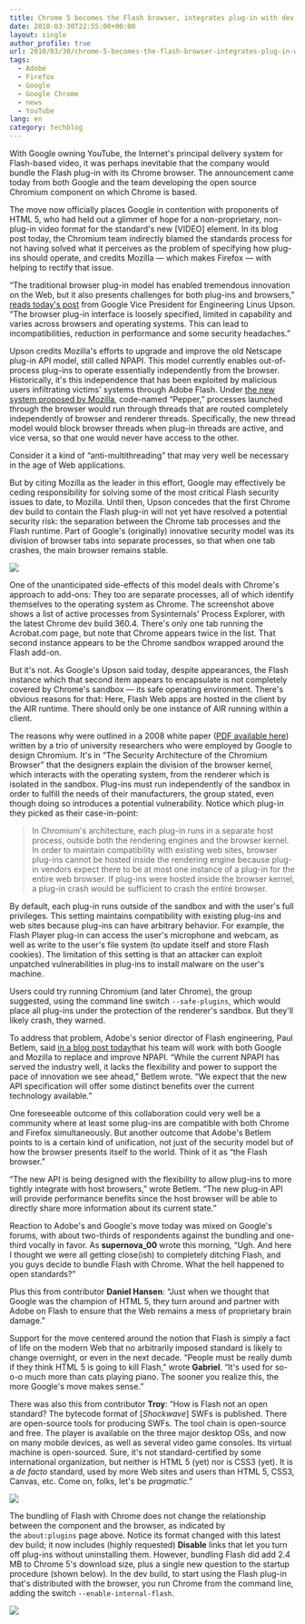 ```yaml
---
title: Chrome 5 becomes the Flash browser, integrates plug-in with dev build
date: 2010-03-30T22:55:00+00:00
layout: single
author_profile: true
url: 2010/03/30/chrome-5-becomes-the-flash-browser-integrates-plug-in-with-dev-build/
tags:
  - Adobe
  - Firefox
  - Google
  - Google Chrome
  - news
  - YouTube
lang: en
category: techblog
---
```

With Google owning YouTube, the Internet's principal delivery system for Flash-based video, it was perhaps inevitable that the company would bundle the Flash plug-in with its Chrome browser. The announcement came today from both Google and the team developing the open source Chromium component on which Chrome is based.

The move now officially places Google in contention with proponents of HTML 5, who had held out a glimmer of hope for a non-proprietary, non-plug-in video format for the standard's new [VIDEO] element. In its blog post today, the Chromium team indirectly blamed the standards process for not having solved what it perceives as the problem of specifying how plug-ins should operate, and credits Mozilla — which makes Firefox — with helping to rectify that issue.

“The traditional browser plug-in model has enabled tremendous innovation on the Web, but it also presents challenges for both plug-ins and browsers,” [reads today's post](http://blog.chromium.org/2010/03/bringing-improved-support-for-adobe.html) from Google Vice President for Engineering Linus Upson. “The browser plug-in interface is loosely specified, limited in capability and varies across browsers and operating systems. This can lead to incompatibilities, reduction in performance and some security headaches.”

Upson credits Mozilla's efforts to upgrade and improve the old Netscape plug-in API model, still called NPAPI. This model currently enables out-of-process plug-ins to operate essentially independently from the browser. Historically, it's this independence that has been exploited by malicious users infiltrating victims' systems through Adobe Flash. Under [the new system proposed by Mozilla](https://wiki.mozilla.org/Plugins:PlatformIndependentNPAPI#Thread_model_for_NPN_.2A_calls), code-named “Pepper,” processes launched through the browser would run through threads that are routed completely independently of browser and renderer threads. Specifically, the new thread model would block browser threads when plug-in threads are active, and vice versa, so that one would never have access to the other.

Consider it a kind of “anti-multithreading” that may very well be necessary in the age of Web applications.

But by citing Mozilla as the leader in this effort, Google may effectively be ceding responsibility for solving some of the most critical Flash security issues to date, to Mozilla. Until then, Upson concedes that the first Chrome dev build to contain the Flash plug-in will not yet have resolved a potential security risk: the separation between the Chrome tab processes and the Flash runtime. Part of Google's (originally) innovative security model was its division of browser tabs into separate processes, so that when one tab crashes, the main browser remains stable.

[![](http://3.bp.blogspot.com/_vaUVXcmC3OI/S7J4QY_8TgI/AAAAAAAABa0/imNN5b7qOTM/s400/4765.jpg)](http://3.bp.blogspot.com/_vaUVXcmC3OI/S7J4QY_8TgI/AAAAAAAABa0/imNN5b7qOTM/s1600-h/4765.jpg)

One of the unanticipated side-effects of this model deals with Chrome's approach to add-ons: They too are separate processes, all of which identify themselves to the operating system as Chrome. The screenshot above shows a list of active processes from Sysinternals' Process Explorer, with the latest Chrome dev build 360.4. There's only one tab running the Acrobat.com page, but note that Chrome appears twice in the list. That second instance appears to be the Chrome sandbox wrapped around the Flash add-on.

But it's not. As Google's Upson said today, despite appearances, the Flash instance which that second item appears to encapsulate is not completely covered by Chrome's sandbox — its safe operating environment. There's obvious reasons for that: Here, Flash Web apps are hosted in the client by the AIR runtime. There should only be one instance of AIR running within a client.

The reasons why were outlined in a 2008 white paper ([PDF available here](http://seclab.stanford.edu/websec/chromium/chromium-security-architecture.pdf)) written by a trio of university researchers who were employed by Google to design Chromium. It's in “The Security Architecture of the Chromium Browser” that the designers explain the division of the browser kernel, which interacts with the operating system, from the renderer which is isolated in the sandbox. Plug-ins must run independently of the sandbox in order to fulfill the needs of their manufacturers, the group stated, even though doing so introduces a potential vulnerability. Notice which plug-in they picked as their case-in-point:

> In Chromium's architecture, each plug-in runs in a separate host process, outside both the rendering engines and the browser kernel. In order to maintain compatibility with existing web sites, browser plug-ins cannot be hosted inside the rendering engine because plug-in vendors expect there to be at most one instance of a plug-in for the entire web browser. If plug-ins were hosted inside the browser kernel, a plug-in crash would be sufficient to crash the entire browser.

By default, each plug-in runs outside of the sandbox and with the user's full privileges. This setting maintains compatibility with existing plug-ins and web sites because plug-ins can have arbitrary behavior. For example, the Flash Player plug-in can access the user's microphone and webcam, as well as write to the user's file system (to update itself and store Flash cookies). The limitation of this setting is that an attacker can exploit unpatched vulnerabilities in plug-ins to install malware on the user's machine.

Users could try running Chromium (and later Chrome), the group suggested, using the command line switch `--safe-plugins`, which would place all plug-ins under the protection of the renderer's sandbox. But they'll likely crash, they warned.

To address that problem, Adobe's senior director of Flash engineering, Paul Betlem, said [in a blog post today](http://blogs.adobe.com/flashplayer/2010/03/improved_flash_player_support.html)that his team will work with both Google and Mozilla to replace and improve NPAPI. “While the current NPAPI has served the industry well, it lacks the flexibility and power to support the pace of innovation we see ahead,” Betlem wrote. “We expect that the new API specification will offer some distinct benefits over the current technology available.”

One foreseeable outcome of this collaboration could very well be a community where at least some plug-ins are compatible with both Chrome and Firefox simultaneously. But another outcome that Adobe's Betlem points to is a certain kind of unification, not just of the security model but of how the browser presents itself to the world. Think of it as “the Flash browser.”

“The new API is being designed with the flexibility to allow plug-ins to more tightly integrate with host browsers,” wrote Betlem. “The new plug-in API will provide performance benefits since the host browser will be able to directly share more information about its current state.”

Reaction to Adobe's and Google's move today was mixed on Google's forums, with about two-thirds of respondents against the bundling and one-third vocally in favor. As **supernova_00** wrote this morning, “Ugh. And here I thought we were all getting close(ish) to completely ditching Flash, and you guys decide to bundle Flash with Chrome. What the hell happened to open standards?”

Plus this from contributor **Daniel Hansen**: “Just when we thought that Google was the champion of HTML 5, they turn around and partner with Adobe on Flash to ensure that the Web remains a mess of proprietary brain damage.”

Support for the move centered around the notion that Flash is simply a fact of life on the modern Web that no arbitrarily imposed standard is likely to change overnight, or even in the next decade. “People must be really dumb if they think HTML 5 is going to kill Flash,” wrote **Gabriel**. “It's used for so-o-o much more than cats playing piano. The sooner you realize this, the more Google's move makes sense.”

There was also this from contributor **Troy**: “How is Flash not an open standard? The bytecode format of [_Shockwave_] SWFs is published. There are open-source tools for producing SWFs. The tool chain is open-source and free. The player is available on the three major desktop OSs, and now on many mobile devices, as well as several video game consoles. Its virtual machine is open-sourced. Sure, it's not standard-certified by some international organization, but neither is HTML 5 (yet) nor is CSS3 (yet). It is a _de facto_ standard, used by more Web sites and users than HTML 5, CSS3, Canvas, etc. Come on, folks, let's be _pragmatic_.”

[![](http://3.bp.blogspot.com/_vaUVXcmC3OI/S7J53wMOJ_I/AAAAAAAABa4/f-HkK5gD4To/s400/4766.jpg)](http://3.bp.blogspot.com/_vaUVXcmC3OI/S7J53wMOJ_I/AAAAAAAABa4/f-HkK5gD4To/s1600-h/4766.jpg)

The bundling of Flash with Chrome does not change the relationship between the component and the browser, as indicated by the `about:plugins` page above. Notice its format changed with this latest dev build; it now includes (highly requested) **Disable** links that let you turn off plug-ins without uninstalling them. However, bundling Flash did add 2.4 MB to Chrome 5's download size, plus a single new question to the startup procedure (shown below). In the dev build, to start using the Flash plug-in that's distributed with the browser, you run Chrome from the command line, adding the switch `--enable-internal-flash`.

[![](http://2.bp.blogspot.com/_vaUVXcmC3OI/S7J6A6IABSI/AAAAAAAABa8/rpe5JQcmeAM/s400/4767.jpg)](http://2.bp.blogspot.com/_vaUVXcmC3OI/S7J6A6IABSI/AAAAAAAABa8/rpe5JQcmeAM/s1600-h/4767.jpg)